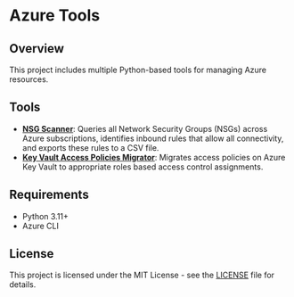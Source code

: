 # Azure Tools

## Overview
This project includes multiple Python-based tools for managing Azure resources.

## Tools
- **[NSG Scanner](scan_nsgs/README.md)**: Queries all Network Security Groups (NSGs) across Azure subscriptions, identifies inbound rules that allow all connectivity, and exports these rules to a CSV file.
- **[Key Vault Access Policies Migrator](migrate_kv_access_policies/README.md)**: Migrates access policies on Azure Key Vault to appropriate roles based access control assignments.

## Requirements
- Python 3.11+
- Azure CLI

## License
This project is licensed under the MIT License - see the [LICENSE](LICENSE) file for details.